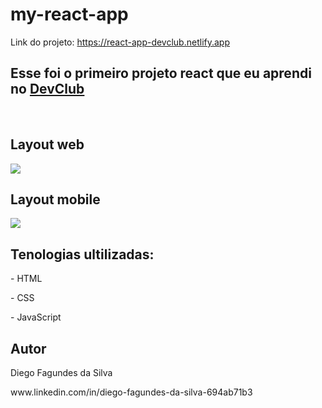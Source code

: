 # my-react-app
Link do projeto: https://react-app-devclub.netlify.app
<br>
<h2>Esse foi o primeiro projeto react que eu aprendi no <a href="https://rodolfomori.com.br/devclub">DevClub</a></h2>
<br>
<h2>Layout web</h2>
<img src=https://github.com/DiegoSilva1919/my-react-app/blob/master/src/assets/Captura%20de%20tela%202023-05-11%20114354.png/>
<h2>Layout mobile</h2>
<img src=https://github.com/DiegoSilva1919/my-react-app/blob/master/src/assets/Captura%20de%20tela%202023-05-11%20114627.png/>
<h2>Tenologias ultilizadas:</h2>
<p>- HTML<p>
<p>- CSS</p>
<p>- JavaScript</p>
<h2> Autor </h2>
<p>Diego Fagundes da Silva</p>
www.linkedin.com/in/diego-fagundes-da-silva-694ab71b3
